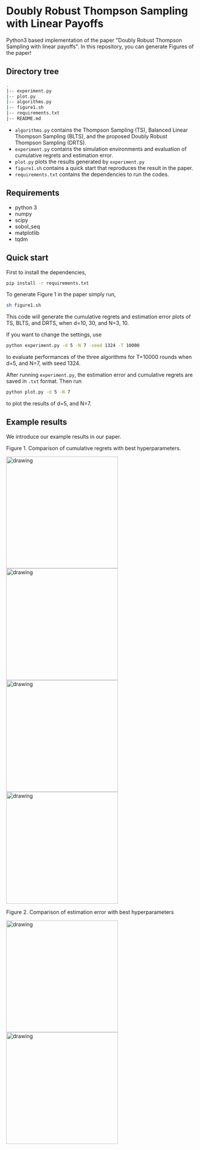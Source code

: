 # Doubly Robust Thompson Sampling with Linear Payoffs

Python3 based implementation of the paper "Doubly Robust Thompson Sampling with linear payoffs".
In this repository, you can generate Figures of the paper!

## Directory tree

```bash
.
|-- experiment.py
|-- plot.py
|-- algorithms.py
|-- figure1.sh
|-- requirements.txt
|-- README.md
```

- `algorithms.py` contains the Thompson Sampling (TS), Balanced Linear Thompson Sampling (BLTS), and the proposed Doubly Robust Thompson Sampling (DRTS).
- `experiment.py` contains the simulation environments and evaluation of cumulative regrets and estimation error.
- `plot.py` plots the results generated by `experiment.py`
- `figure1.sh` contains a quick start that reproduces the result in the paper.
- `requirements.txt` contains the dependencies to run the codes.


## Requirements
- python 3
- numpy
- scipy
- sobol_seq
- matplotlib
- tqdm


## Quick start

First to install the dependencies,
```bash
pip install -r requirements.txt
```

To generate Figure 1 in the paper simply run,

```bash
sh figure1.sh
```
This code will generate the cumulative regrets and estimation error plots of TS, BLTS, and DRTS,  when d=10, 30, and N=3, 10.

If you want to change the settings, use
```bash
python experiment.py -d 5 -N 7 -seed 1324 -T 10000
```
to evaluate performances of the three algorithms for T=10000 rounds when d=5, and N=7, with seed 1324.

After running `experiment.py`, the estimation error and cumulative regrets are saved in `.txt` format.
Then run
```bash
python plot.py -d 5 -N 7
```
to plot the results of d=5, and N=7.


## Example results
We introduce our example results in our paper.

Figure 1. Comparison of cumulative regrets with best hyperparameters.

<img src="./examples/regrets_d20_N10.png" alt="drawing" width="300"/>
<img src="./examples/regrets_d30_N10.png" alt="drawing" width="300"/>

<img src="./examples/regrets_d20_N20.png" alt="drawing" width="300"/>
<img src="./examples/regrets_d30_N20.png" alt="drawing" width="300"/>

Figure 2. Comparison of estimation error with best hyperparameters

<img src="./examples/beta_err_d20_N10.png" alt="drawing" width="300"/>
<img src="./examples/beta_err_d30_N10.png" alt="drawing" width="300"/>
